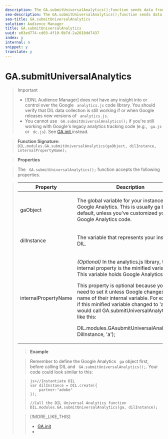 ```yaml
---
description: The GA.submitUniversalAnalytics();function sends data from Google's Universal Analytics to Audience Manager. This DIL function is designed to work with analytics.js, which is the latest code library for Google Universal Analytics.
seo-description: The GA.submitUniversalAnalytics();function sends data from Google's Universal Analytics to Audience Manager. This DIL function is designed to work with analytics.js, which is the latest code library for Google Universal Analytics.
seo-title: GA.submitUniversalAnalytics
solution: Audience Manager
title: GA.submitUniversalAnalytics
uuid: e03ed774-cd03-4f10-9b7d-2a2018dd7437
index: y
internal: n
snippet: y
translate: y
---
```


# GA.submitUniversalAnalytics



>>[!IMPORTANT]
>>
>>
>>* [!DNL  Audience Manager] does not have any insight into or control over the Google ` analytics.js` code library. You should verify that DIL data collection is still working if or when Google releases new versions of ` analytics.js`.
>>* You cannot use ` GA.submitUniversalAnalytics();` if you're still working with Google's legacy analytics tracking code (e.g., ` ga.js` or ` dc.js`). See [ GA.init ](../../../c_api/c_dil/c_dil_mods/r_dil_ga_init.md#reference_C3DB78CE5C774887AA4FC5629568B651) instead.


>


>**Function Signature:** ` DIL.modules.GA.submitUniversalAnalytics(gaObject, dilInstance, internalPropertyName);` 

>**Properties** 

>The ` GA.submitUniversalAnalytics();` function accepts the following properties. 



><table id="table_8E0C1E4B17D541259E72B88F02BE4503"> 
 <thead> 
  <tr> 
   <th colname="col1" class="entry"> Property </th> 
   <th colname="col2" class="entry"> Description </th> 
  </tr> 
 </thead>
 <tbody> 
  <tr> 
   <td colname="col1"> <p> <span class="codeph"> gaObject </span> </p> </td> 
   <td colname="col2"> <p>The global variable for your instance of Google Analytics. This is usually <span class="codeph"> ga </span> by default, unless you've customized your Google Analytics code. </p> </td> 
  </tr> 
  <tr> 
   <td colname="col1"> <p> <span class="codeph"> dilInstance </span> </p> </td> 
   <td colname="col2"> <p>The variable that represents your instance of DIL. </p> </td> 
  </tr> 
  <tr> 
   <td colname="col1"> <p> <span class="codeph"> internalPropertyName </span> </p> </td> 
   <td colname="col2"> <p> <i>(Optional)</i> In the <span class="codeph"> analytics.js </span> library, the internal property is the minified variable <span class="codeph"> 'b' </span>. This variable holds Google Analytics data. </p> <p>This property is optional because you don't need to set it unless Google changes the name of their internal variable. For example, if this minified variable changed to <span class="codeph"> 'a' </span>, you would call <span class="codeph"> GA.submitUniversalAnalytics(); </span> like this: </p> <p> <span class="codeph"> DIL.modules.GAsubmitUniversalAnalytics(ga, DilInstance, 'a'); </span> </p> </td> 
  </tr> 
 </tbody> 
</table>

>**Example** 

>Remember to define the Google Analytics ` ga` object first, before calling DIL and ` GA.submitUniversalAnalytics();`. Your code could look similar to this: 

>
>```
>js>//Instantiate DIL 
>var dilInstance = DIL.create({ 
>     partner:"adobe" 
>}); 
> 
>//Call the DIL Universal Analytics function 
>DIL.modules.GA.submitUniversalAnalytics(ga, dilInstance);
>```

>[!MORE_LIKE_THIS]
>
>* [ GA.init ](r_dil_ga_init.md#reference_C3DB78CE5C774887AA4FC5629568B651)
>* [   ](https://developers.google.com/analytics/devguides/collection/analyticsjs/ga-object-methods-reference)

